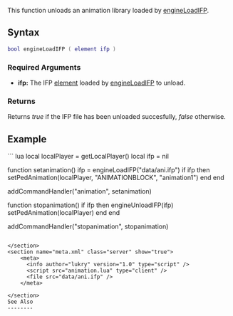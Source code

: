 This function unloads an animation library loaded by [engineLoadIFP](/docs/engineLoadIFP.md "wikilink").

Syntax
------

``` lua
bool engineLoadIFP ( element ifp ) 
```

### Required Arguments

-   **ifp:** The IFP [element](/docs/element.md "wikilink") loaded by [engineLoadIFP](/engineLoadIFP.md "wikilink") to unload.

### Returns

Returns *true* if the IFP file has been unloaded succesfully, *false* otherwise.

Example
-------

<section name="animation.lua" class="client" show="true">
``` lua
local localPlayer = getLocalPlayer()
local ifp = nil

function setanimation()
  ifp = engineLoadIFP("data/ani.ifp")
  if ifp then
    setPedAnimation(localPlayer, "ANIMATIONBLOCK", "animation1")
  end
end

addCommandHandler("animation", setanimation)

function stopanimation()
  if ifp then
    engineUnloadIFP(ifp)
    setPedAnimation(localPlayer)
  end
end

addCommandHandler("stopanimation", stopanimation)
```

</section>
<section name="meta.xml" class="server" show="true">
    <meta>
      <info author="lukry" version="1.0" type="script" />
      <script src="animation.lua" type="client" />
      <file src="data/ani.ifp" />
    </meta>

</section>
See Also
--------
